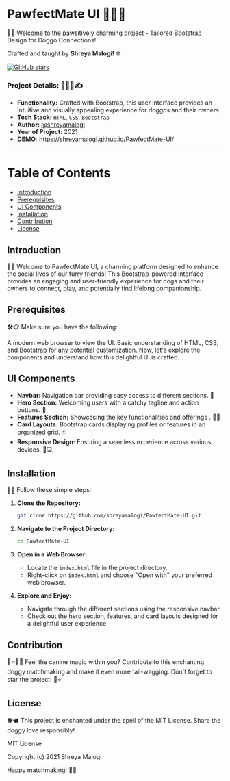 # PawfectMate UI  🐾🐶💖

🐾🌈 Welcome to the pawsitively charming project - Tailored Bootstrap Design for Doggo Connections!

Crafted and taught by **Shreya Malogi!** 🌐

[![GitHub stars](https://img.shields.io/github/stars/shreyamalogi/PawfectMate-UI.svg?style=social)](https://github.com/shreyamalogi/PawfectMate-UI/stargazers)

### Project Details: 🐾🌐📅✍️

- **Functionality:** Crafted with Bootstrap, this user interface provides an intuitive and visually appealing experience for doggos and their owners.
- **Tech Stack:** `HTML`, `CSS`, `Bootstrap`
- **Author:** [@shreyamalogi](https://github.com/shreyamalogi/)
- **Year of Project:** 2021
- **DEMO:** https://shreyamalogi.github.io/PawfectMate-UI/ 
  
---

# Table of Contents

- [Introduction](#introduction)
- [Prerequisites](#prerequisites)
- [UI Components](#ui-components)
- [Installation](#installation)
- [Contribution](#contribution)
- [License](#license)


## Introduction 
🐾🌟 Welcome to PawfectMate UI, a charming platform designed to enhance the social lives of our furry friends! This Bootstrap-powered interface provides an engaging and user-friendly experience for dogs and their owners to connect, play, and potentially find lifelong companionship.

## Prerequisites 
 🛠️📋 Make sure you have the following:

A modern web browser to view the UI.
Basic understanding of HTML, CSS, and Bootstrap for any potential customization.
Now, let's explore the components and understand how this delightful UI is crafted.

## UI Components

- **Navbar:** Navigation bar providing easy access to different sections. 🚀
- **Hero Section:** Welcoming users with a catchy tagline and action buttons. 🌟
- **Features Section:** Showcasing the key functionalities and offerings . 🐾💡
- **Card Layouts:** Bootstrap cards displaying profiles or features in an organized grid. 🃏
- **Responsive Design:** Ensuring a seamless experience across various devices. 📱💻

## Installation 

🚀🐾 Follow these simple steps:

1. **Clone the Repository:**
   ```bash
   git clone https://github.com/shreyamalogi/PawfectMate-UI.git
   ```

2. **Navigate to the Project Directory:**
   ```bash
   cd PawfectMate-UI
   ```

3. **Open in a Web Browser:**
   - Locate the `index.html` file in the project directory.
   - Right-click on `index.html` and choose "Open with" your preferred web browser.

4. **Explore and Enjoy:**
   - Navigate through the different sections using the responsive navbar.
   - Check out the hero section, features, and card layouts designed for a delightful user experience.


  
## Contribution  

🐾⭐📜✨ Feel the canine magic within you? Contribute to this enchanting doggy matchmaking and make it even more tail-wagging. Don't forget to star the project! 🐾⭐

## License 

🐕🕊️ This project is enchanted under the spell of the MIT License. Share the doggy love responsibly!

MIT License

Copyright (c) 2021 Shreya Malogi

Happy matchmaking! 🐶💖



